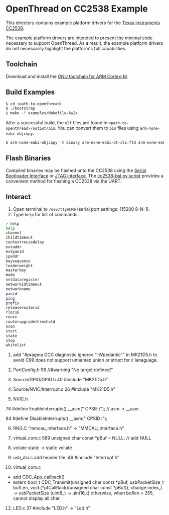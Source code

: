 # OpenThread on CC2538 Example

This directory contains example platform drivers for the [Texas
Instruments CC2538][cc2538].

[cc2538]: http://www.ti.com/product/CC2538

The example platform drivers are intended to present the minimal code
necessary to support OpenThread.  As a result, the example platform
drivers do not necessarily highlight the platform's full capabilities.

## Toolchain

Download and install the [GNU toolchain for ARM
Cortex-M][gnu-toolchain].

[gnu-toolchain]: https://launchpad.net/gcc-arm-embedded

## Build Examples

```bash
$ cd <path-to-openthread>
$ ./bootstrap
$ make -f examples/Makefile-kw2x
```

After a successful build, the `elf` files are found in
`<path-to-openthread>/output/bin`.  You can convert them to `bin`
files using `arm-none-eabi-objcopy`:
```bash
$ arm-none-eabi-objcopy -O binary arm-none-eabi-ot-cli-ftd arm-none-eabi-ot-cli-ftd.bin
```

## Flash Binaries

Compiled binaries may be flashed onto the CC2538 using the [Serial
Bootloader Interface][cc2538-bsl] or [JTAG interface][jtag].  The
[cc2538-bsl.py script][cc2538-bsl-tool] provides a convenient method
for flashing a CC2538 via the UART.

[cc2538-bsl]: http://www.ti.com/lit/an/swra466a/swra466a.pdf
[cc2538-bsl-tool]: https://github.com/JelmerT/cc2538-bsl
[jtag]: https://en.wikipedia.org/wiki/JTAG

## Interact

1. Open terminal to `/dev/ttyACM0` (serial port settings: 115200 8-N-1).
2. Type `help` for list of commands.

```bash
> help
help
channel
childtimeout
contextreusedelay
extaddr
extpanid
ipaddr
keysequence
leaderweight
masterkey
mode
netdataregister
networkidtimeout
networkname
panid
ping
prefix
releaserouterid
rloc16
route
routerupgradethreshold
scan
start
state
stop
whitelist
```


1. add "#pragma GCC diagnostic ignored "-Wpedantic"" in MK21D5.h to avoid C99 does not support unnamed union or struct for c lanaguage.

2. PortConfig.h 
98   //#warning "No target defined!"

3. Source/GPIO/GPIO.h
40 #include "MK21D5.h"

4. Source/NVIC/Interrupt.c
26 #include "MK21D5.h"

5. NVIC.h

78 #define EnableInterrupts() __asm(" CPSIE i"); // asm -> __asm

84 #define DisableInterrupts() __asm(" CPSID i");

6. RNG.C
   "mmcau_interface.h"  ->  "MMCAU_Interface.h"

7. virtual_com.c 
589    unsigned char const *pBuf = NULL; // add NULL

8. voliate static -> static voliate

9. usb_dci.c add header file:   46 #include "Interrupt.h" 

11. virtual_com.c
   - add CDC_App_callback()
   - extern bool_t CDC_Transmit(unsigned char const *pBuf, usbPacketSize_t bufLen, void (*pfCallBack)(unsigned char const *pBuf));
     change index_t -> usbPacketSize (uint8_t -> uint16_t) otherwise, when buflen > 255, cannot display all char

12. LED.c
    37 #include "LED.h"  ->  "Led.h"
